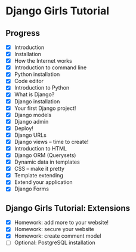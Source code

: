 # Django Girls Tutorial

## Progress

- [x] Introduction
- [x] Installation
- [x] How the Internet works
- [x] Introduction to command line
- [x] Python installation
- [x] Code editor
- [x] Introduction to Python
- [x] What is Django?
- [x] Django installation
- [x] Your first Django project!
- [x] Django models
- [x] Django admin
- [x] Deploy!
- [x] Django URLs
- [x] Django views – time to create!
- [x] Introduction to HTML
- [x] Django ORM (Querysets)
- [x] Dynamic data in templates
- [x] CSS – make it pretty
- [x] Template extending
- [x] Extend your application
- [x] Django Forms

## Django Girls Tutorial: Extensions

- [x] Homework: add more to your website!
- [x] Homework: secure your website
- [x] Homework: create comment model
- [ ] Optional: PostgreSQL installation
